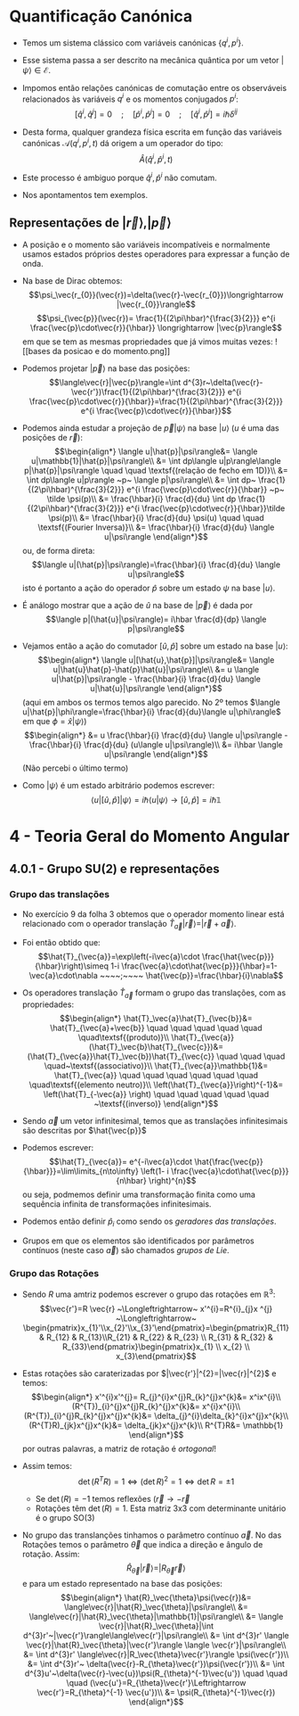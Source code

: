 # Quantificação Canónica
- Temos um sistema clássico com variáveis canónicas $\{ q^{i},p^{i}\}$. 
- Esse sistema passa a ser descrito na mecânica quântica por um vetor $|\psi\rangle\in\mathcal{E}$.
- Impomos então relações canónicas de comutação entre os observáveis relacionados às variáveis $q^{i}$ e os momentos conjugados $p^{i}$:
$$[\hat{q}^{i},\hat{q}^{j}]=0 \quad;\quad [\hat{p}^{i},\hat{p}^{j}]=0 \quad;\quad [\hat{q}^{i},\hat{p}^{j}]=i\hbar \delta^{ij}$$

- Desta forma, qualquer grandeza física escrita em função das variáveis canónicas  $\mathcal{A}(q^{i},p^{i},t)$ dá origem a um operador do tipo:
$$\hat{A}(\hat{q}^{i},\hat{p}^{i},t)$$
- Este processo é ambiguo porque $\hat{q}^{i},\hat{p}^{i}$ não comutam.
- Nos apontamentos tem exemplos.

## Representações de $|\vec{r}\rangle,|\vec{p}\rangle$ 
- A posição e o momento são variáveis incompatíveis e normalmente usamos estados próprios destes operadores para expressar a função de onda.
- Na base de Dirac obtemos:
$$\psi_\vec{r_{0}}(\vec{r})=\delta(\vec{r}-\vec{r_{0}})\longrightarrow |\vec{r_{0}}\rangle$$
$$\psi_{\vec{p}}(\vec{r})= \frac{1}{(2\pi\hbar)^{\frac{3}{2}}} e^{i \frac{\vec{p}\cdot\vec{r}}{\hbar}} \longrightarrow |\vec{p}\rangle$$
em que se tem as mesmas propriedades que já vimos muitas vezes:
![[bases da posicao e do momento.png]]

- Podemos projetar $|\vec{p}\rangle$ na base das posições:
$$\langle\vec{r}|\vec{p}\rangle=\int d^{3}r~\delta(\vec{r}-\vec{r'})\frac{1}{(2\pi\hbar)^{\frac{3}{2}}} e^{i \frac{\vec{p}\cdot\vec{r}}{\hbar}}=\frac{1}{(2\pi\hbar)^{\frac{3}{2}}} e^{i \frac{\vec{p}\cdot\vec{r}}{\hbar}}$$

- Podemos ainda estudar a projeção de $\vec{p}|\psi\rangle$ na base $|u\rangle$ ($u$ é uma das posições de $\vec{r}$):
$$\begin{align*}
\langle u|\hat{p}|\psi\rangle&= \langle u|\mathbb{1}|\hat{p}|\psi\rangle\\
&= \int dp\langle u|p\rangle\langle p|\hat{p}|\psi\rangle \quad \quad \textsf{(relação de fecho em 1D)}\\
&= \int dp\langle u|p\rangle ~p~ \langle p|\psi\rangle\\
&= \int dp~ \frac{1}{(2\pi\hbar)^{\frac{3}{2}}} e^{i \frac{\vec{p}\cdot\vec{r}}{\hbar}} ~p~ \tilde \psi(p)\\
&= \frac{\hbar}{i} \frac{d}{du} \int dp \frac{1}{(2\pi\hbar)^{\frac{3}{2}}} e^{i \frac{\vec{p}\cdot\vec{r}}{\hbar}}\tilde \psi(p)\\
&= \frac{\hbar}{i} \frac{d}{du} \psi(u) \quad \quad \textsf{(Fourier Inversa)}\\
&= \frac{\hbar}{i} \frac{d}{du} \langle u|\psi\rangle
\end{align*}$$
ou, de forma direta:
$$\langle u|(\hat{p}|\psi\rangle)=\frac{\hbar}{i} \frac{d}{du} \langle u|\psi\rangle$$
isto é portanto a ação do operador $\hat{p}$ sobre um estado $\psi$ na base $|u\rangle$.

- É análogo mostrar que a ação de $\hat{u}$ na base de $|\vec{p}\rangle$ é dada por 
$$\langle p|(\hat{u}|\psi\rangle)= i\hbar \frac{d}{dp} \langle p|\psi\rangle$$

- Vejamos então a ação do comutador $[\hat{u},\hat{p}]$ sobre um estado na base $|u\rangle$:
$$\begin{align*}
\langle u|[\hat{u},\hat{p}]|\psi\rangle&= \langle u|\hat{u}\hat{p}-\hat{p}\hat{u}|\psi\rangle\\
&= u \langle u|\hat{p}|\psi\rangle - \frac{\hbar}{i} \frac{d}{du} \langle u|\hat{u}|\psi\rangle
\end{align*}$$
(aqui em ambos os termos temos algo parecido. No 2º temos $\langle u|\hat{p}|\phi\rangle=\frac{\hbar}{i} \frac{d}{du}\langle u|\phi\rangle$ em que $\phi=\hat{x}|\psi\rangle$)
$$\begin{align*}
&= u \frac{\hbar}{i} \frac{d}{du} \langle u|\psi\rangle - \frac{\hbar}{i} \frac{d}{du} (u\langle u|\psi\rangle)\\
&= i\hbar \langle u|\psi\rangle
\end{align*}$$
(Não percebi o último termo)

- Como $|\psi\rangle$ é um estado arbitrário podemos escrever:
$$\langle u|[\hat{u},\hat{p}]|\psi\rangle=i\hbar \langle u|\psi\rangle \longrightarrow [\hat{u},\hat{p}]=i\hbar \mathbb{1}$$

# 4 - Teoria Geral do Momento Angular
## 4.0.1 - Grupo SU(2) e representações
### Grupo das translações
- No exercício 9 da folha 3 obtemos que o operador momento linear está relacionado com o operador translação $\hat{T}_{\vec{a}}|\vec{r}\rangle=|\vec{r}+\vec{a}\rangle$.
- Foi então obtido que:
$$\hat{T}_{\vec{a}}=\exp\left(-i\vec{a}\cdot \frac{\hat{\vec{p}}}{\hbar}\right)\simeq 1-i \frac{\vec{a}\cdot\hat{\vec{p}}}{\hbar}=1-\vec{a}\cdot\nabla ~~~~;~~~~ \hat{\vec{p}}=\frac{\hbar}{i}\nabla$$
- Os operadores translação $\hat{T}_{\vec{a}}$ formam o grupo das translações, com as propriedades:
$$\begin{align*}
\hat{T}_\vec{a}\hat{T}_{\vec{b}}&= \hat{T}_{\vec{a}+\vec{b}}  \quad \quad \quad \quad \quad \quad\textsf{(produto)}\\
\hat{T}_{\vec{a}}(\hat{T}_\vec{b}\hat{T}_{\vec{c}})&= (\hat{T}_{\vec{a}}\hat{T}_\vec{b})\hat{T}_{\vec{c}} \quad \quad \quad \quad~\textsf{(associativo)}\\
\hat{T}_{\vec{a}}\mathbb{1}&= \hat{T}_{\vec{a}} \quad \quad \quad \quad \quad \quad \quad\textsf{(elemento neutro)}\\
\left(\hat{T}_{\vec{a}}\right)^{-1}&= \left(\hat{T}_{-\vec{a}} \right) \quad \quad \quad \quad \quad ~\textsf{(inverso)}
\end{align*}$$

- Sendo $\vec{a}$ um vetor infinitesimal, temos que as translações infinitesimais são descritas por $\hat{\vec{p}}$

- Podemos escrever:
$$\hat{T}_{\vec{a}}= e^{-i\vec{a}\cdot \hat{\frac{\vec{p}}{\hbar}}}=\lim\limits_{n\to\infty} \left(1- i \frac{\vec{a}\cdot\hat{\vec{p}}}{n\hbar} \right)^{n}$$
ou seja, podmemos definir uma transformação finita como uma sequência infinita de transformações infinitesimais.
- Podemos então definir $\hat{p}_{i}$ como sendo os *geradores das translações*.

- Grupos em que os elementos são identificados por parâmetros contínuos (neste caso $\vec{a}$) são chamados *grupos de Lie*.

### Grupo das Rotações
- Sendo $R$ uma amtriz podemos escrever o grupo das rotações em $\mathbb{R}^{3}$:
$$\vec{r'}=R \vec{r} ~\Longleftrightarrow~ x'^{i}=R^{i}_{j}x ^{j} ~\Longleftrightarrow~ \begin{pmatrix}x_{1}'\\x_{2}'\\x_{3}'\end{pmatrix}=\begin{pmatrix}R_{11} & R_{12} & R_{13}\\R_{21} & R_{22} & R_{23} \\ R_{31} & R_{32} & R_{33}\end{pmatrix}\begin{pmatrix}x_{1} \\ x_{2} \\ x_{3}\end{pmatrix}$$
- Estas rotações são caraterizadas por $|\vec{r'}|^{2}=|\vec{r}|^{2}$ e temos:
$$\begin{align*}
x'^{i}x'^{j}= R_{j}^{i}x^{j}R_{k}^{j}x^{k}&= x^ix^{i}\\
(R^{T})_{i}^{j}x^{j}R_{k}^{j}x^{k}&= x^{i}x^{i}\\
(R^{T})_{i}^{j}R_{k}^{j}x^{j}x^{k}&= \delta_{j}^{i}\delta_{k}^{i}x^{j}x^{k}\\
(R^{T}R)_{jk}x^{j}x^{k}&= \delta_{jk}x^{j}x^{k}\\
R^{T}R&= \mathbb{1}
\end{align*}$$
por outras palavras, a matriz de rotação é *ortogonal*!

- Assim temos:
$$\det(R^{T}R)=1 \Leftrightarrow (\det R)^{2}=1 \Leftrightarrow \det R=\pm1$$
    - Se $\det (R)=-1$ temos reflexões ($\vec{r}\to-\vec{r}$
    - Rotações têm $\det (R)=1$. Esta matriz 3x3 com determinante unitário é o grupo SO(3)

- No grupo das translanções tinhamos o parâmetro contínuo $\vec{a}$. No das Rotações temos o parâmetro $\vec{\theta}$ que indica a direção e ângulo de rotação. Assim:
$$\hat{R}_\vec{\theta}|\vec{r}\rangle=|R_\vec{\theta}\vec{r}\rangle$$
e para um estado representado na base das posições:
$$\begin{align*}
\hat{R}_\vec{\theta}\psi(\vec{r})&= \langle\vec{r}|\hat{R}_\vec{\theta}|\psi\rangle\\
&= \langle\vec{r}|\hat{R}_\vec{\theta}|\mathbb{1}|\psi\rangle\\
&= \langle \vec{r}|\hat{R}_\vec{\theta}|\int d^{3}r'~|\vec{r'}\rangle\langle\vec{r'}|\psi\rangle\\
&= \int d^{3}r' \langle \vec{r}|\hat{R}_\vec{\theta}|\vec{r'}\rangle \langle \vec{r'}|\psi\rangle\\
&= \int d^{3}r' \langle\vec{r}|R_\vec{\theta}\vec{r'}\rangle \psi(\vec{r'})\\
&= \int d^{3}r'~ \delta(\vec{r}-R_{\theta}\vec{r'})\psi(\vec{r'})\\
&= \int d^{3}u'~\delta(\vec{r}-\vec{u})\psi(R_{\theta}^{-1}\vec{u'})  \quad \quad \quad (\vec{u'}=R_{\theta}\vec{r'}\Leftrightarrow \vec{r'}=R_{\theta}^{-1} \vec{u'})\\
&= \psi(R_{\theta}^{-1}\vec{r})
\end{align*}$$

